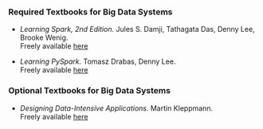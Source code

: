 ### Required Textbooks for Big Data Systems

- *Learning Spark, 2nd Edition.* Jules S. Damji, Tathagata Das, Denny Lee, Brooke Wenig.  
Freely available [here](https://learning.oreilly.com/library/view/learning-spark-2nd/9781492050032/?ar=)

- *Learning PySpark.* Tomasz Drabas, Denny Lee.  
Freely available [here](https://learning.oreilly.com/library/view/learning-pyspark/9781786463708/?ar=)

### Optional Textbooks for Big Data Systems

- *Designing Data-Intensive Applications.* Martin Kleppmann.  
Freely available [here](https://learning.oreilly.com/library/view/designing-data-intensive-applications/9781491903063/)
